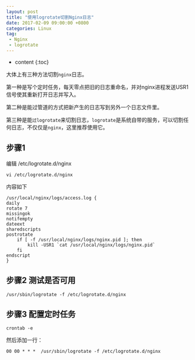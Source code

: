 ```yaml
---
layout: post
title: "使用logrotate切割Nginx日志"
date: 2017-02-09 09:00:00 +0800 
categories: Linux
tag: 
 - Nginx
 - logrotate
---
```

* content
{:toc}

大体上有三种方法切割```nginx```日志。

第一种是写个定时任务，每天零点把旧的日志重命名，并对nginx进程发送USR1信号使其重新打开日志并写入。

第二种是能过管道的方式把新产生的日志写到另外一个日志文件里。

第三种是能```过logrotate```来切割日志，```logrotate```是系统自带的服务，可以切割任何日志，不仅仅是```nginx```，这里推荐使用它。


<!-- more -->

## 步骤1

编辑 /etc/logrotate.d/nginx 
```shell
vi /etc/logrotate.d/nginx  
```
内容如下

``` shell
/usr/local/nginx/logs/access.log {   
daily 
rotate 7  
missingok 
notifempty 
dateext 
sharedscripts 
postrotate 
    if [ -f /usr/local/nginx/logs/nginx.pid ]; then 
        kill -USR1 `cat /usr/local/nginx/logs/nginx.pid` 
    fi 
endscript 
} 
```

## 步骤2 测试是否可用
```shell
/usr/sbin/logrotate -f /etc/logrotate.d/nginx 
```

## 步骤3 配置定时任务
```shell
crontab -e
```
然后添加一行：
```shell
00 00 * * *  /usr/sbin/logrotate -f /etc/logrotate.d/nginx
```

